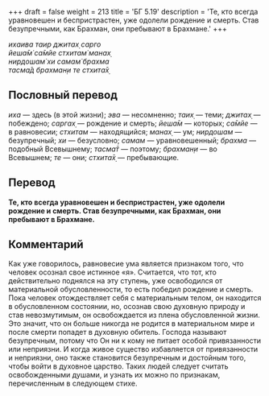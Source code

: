 +++
draft = false
weight = 213
title = 'БГ 5.19'
description = 'Те, кто всегда уравновешен и беспристрастен, уже одолели рождение и смерть. Став безупречными, как Брахман, они пребывают в Брахмане.'
+++

_ихаива таир джитах̣ сарго  
йеша̄м̇ са̄мйе стхитам̇ манах̣  
нирдошам̇ хи самам̇ брахма  
тасма̄д брахман̣и те стхита̄х̣_

## Пословный перевод

_иха_ — здесь (в этой жизни); _эва_ — несомненно; _таих̣_ — теми; _джитах̣_ — побеждено; _саргах̣_ — рождение и смерть; _йеша̄м_ — которых; _са̄мйе_ — в равновесии; _стхитам_ — находящийся; _манах̣_ — ум; _нирдошам_ — безупречный; _хи_ — безусловно; _самам_ — уравновешенный; _брахма_ — подобный Всевышнему; _тасма̄т_ — поэтому; _брахман̣и_ — во Всевышнем; _те_ — они; _стхита̄х̣_ — пребывающие.

## Перевод

**Те, кто всегда уравновешен и беспристрастен, уже одолели рождение и смерть. Став безупречными, как Брахман, они пребывают в Брахмане.**

## Комментарий

Как уже говорилось, равновесие ума является признаком того, что человек осознал свое истинное «я». Считается, что тот, кто действительно поднялся на эту ступень, уже освободился от материальной обусловленности, то есть победил рождение и смерть. Пока человек отождествляет себя с материальным телом, он находится в обусловленном состоянии, но, осознав свою духовную природу и став невозмутимым, он освобождается из плена обусловленной жизни. Это значит, что он больше никогда не родится в материальном мире и после смерти попадет в духовную обитель. Господа называют безупречным, потому что Он ни к кому не питает особой привязанности или неприязни. И когда живое существо избавляется от привязанности и неприязни, оно также становится безупречным и достойным того, чтобы войти в духовное царство. Таких людей следует считать освобожденными душами, и узнать их можно по признакам, перечисленным в следующем стихе.
